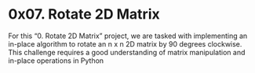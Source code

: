 # 0x07. Rotate 2D Matrix

For this  “0. Rotate 2D Matrix” project, we are tasked with implementing an in-place algorithm to rotate an n x n 2D matrix by 90 degrees clockwise. This challenge requires a good understanding of matrix manipulation and in-place operations in Python
